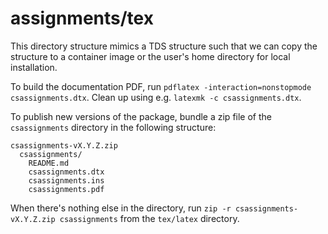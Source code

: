 # assignments/tex

This directory structure mimics a TDS structure such that we can copy the structure to a container image or the user's home directory for local installation.

To build the documentation PDF, run `pdflatex -interaction=nonstopmode csassignments.dtx`. Clean up using e.g. `latexmk -c csassignments.dtx`.

To publish new versions of the package, bundle a zip file of the `csassignments` directory in the following structure:

```text
csassignments-vX.Y.Z.zip
  csassignments/
    README.md
    csassignments.dtx
    csassignments.ins
    csassignments.pdf
```

When there's nothing else in the directory, run `zip -r csassignments-vX.Y.Z.zip csassignments` from the `tex/latex` directory.